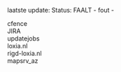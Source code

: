 laatste update: 
Status: FAALT - fout - 
<div class="service R">cfence</div><div class="service R">JIRA</div><div class="service Y">updatejobs</div><div class="service R">loxia.nl</div><div class="service G">rigd-loxia.nl</div><div class="service G">mapsrv_az</div>